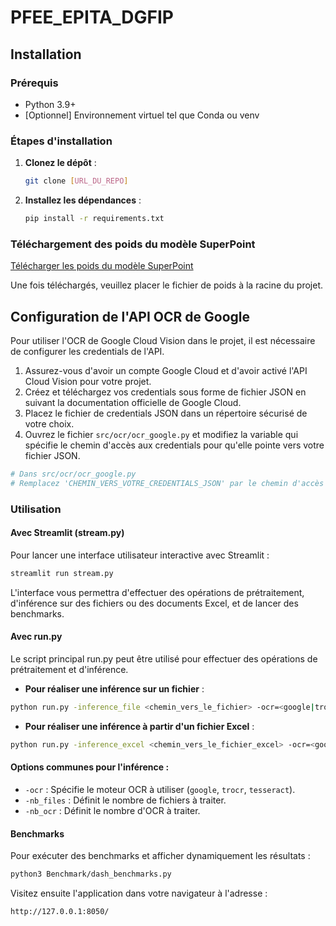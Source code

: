 # PFEE_EPITA_DGFIP

## Installation

### Prérequis

- Python 3.9+
- [Optionnel] Environnement virtuel tel que Conda ou venv

### Étapes d'installation

1. **Clonez le dépôt** :

   ```bash
   git clone [URL_DU_REPO]
   ```

2. **Installez les dépendances** :
   ```bash
   pip install -r requirements.txt
   ```

### Téléchargement des poids du modèle SuperPoint

[Télécharger les poids du modèle SuperPoint](https://drive.google.com/file/d/167fCmiAQbQWaBn-tH9DrX5lCm31jv8qM/view?usp=sharing)

Une fois téléchargés, veuillez placer le fichier de poids à la racine du projet.

## Configuration de l'API OCR de Google

Pour utiliser l'OCR de Google Cloud Vision dans le projet, il est nécessaire de configurer les credentials de l'API.

1. Assurez-vous d'avoir un compte Google Cloud et d'avoir activé l'API Cloud Vision pour votre projet.
2. Créez et téléchargez vos credentials sous forme de fichier JSON en suivant la documentation officielle de Google Cloud.
3. Placez le fichier de credentials JSON dans un répertoire sécurisé de votre choix.
4. Ouvrez le fichier `src/ocr/ocr_google.py` et modifiez la variable qui spécifie le chemin d'accès aux credentials pour qu'elle pointe vers votre fichier JSON.

```python
# Dans src/ocr/ocr_google.py
# Remplacez 'CHEMIN_VERS_VOTRE_CREDENTIALS_JSON' par le chemin d'accès réel à votre fichier JSON de credentials
```

### Utilisation

#### Avec Streamlit (stream.py)

Pour lancer une interface utilisateur interactive avec Streamlit :

```bash
streamlit run stream.py
```

L'interface vous permettra d'effectuer des opérations de prétraitement, d'inférence sur des fichiers ou des documents Excel, et de lancer des benchmarks.

#### Avec run.py

Le script principal run.py peut être utilisé pour effectuer des opérations de prétraitement et d'inférence.

- **Pour réaliser une inférence sur un fichier** :

```bash
python run.py -inference_file <chemin_vers_le_fichier> -ocr=<google|trocr|tesseract> -nb_ocr=<nombre>
```

- **Pour réaliser une inférence à partir d'un fichier Excel** :

```bash
python run.py -inference_excel <chemin_vers_le_fichier_excel> -ocr=<google|trocr|tesseract> -nb_files=<nombre> -nb_ocr=<nombre>
```

#### Options communes pour l'inférence :

- `-ocr` : Spécifie le moteur OCR à utiliser (`google`, `trocr`, `tesseract`).
- `-nb_files` : Définit le nombre de fichiers à traiter.
- `-nb_ocr` : Définit le nombre d'OCR à traiter.

#### Benchmarks

Pour exécuter des benchmarks et afficher dynamiquement les résultats :

```bash
python3 Benchmark/dash_benchmarks.py
```

Visitez ensuite l'application dans votre navigateur à l'adresse :

```arduino
http://127.0.0.1:8050/
```
